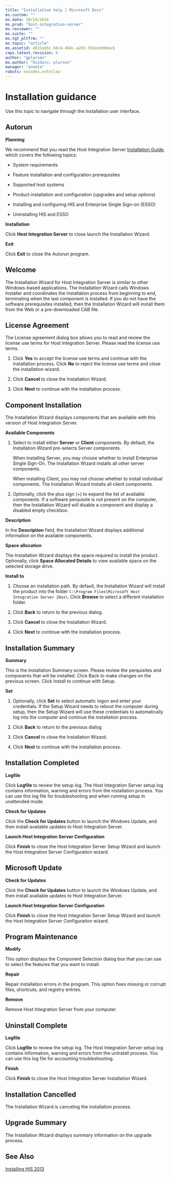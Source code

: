 ```yaml
---
title: "Installation help | Microsoft Docs"
ms.custom: ""
ms.date: 10/24/2016
ms.prod: "host-integration-server"
ms.reviewer: ""
ms.suite: ""
ms.tgt_pltfrm: ""
ms.topic: "article"
ms.assetid: 4933ab5c-56c4-468c-a203-352eedd90ac6
caps.latest.revision: 6
author: "gplarsen"
ms.author: "hisdocs; plarsen"
manager: "anneta"
robots: noindex,nofollow
---
```

# Installation guidance
Use this topic to navigate through the Installation user interface.  
  
## Autorun  
 **Planning**  
  
 We recommend that you read the Host Integration Server [Installation Guide](../install-and-config-guides/installation-guide1.md), which covers the following topics:  
  
-   System requirements  
  
-   Feature installation and configuration prerequisites  
  
-   Supported host systems  
  
-   Product installation and configuration (upgrades and setup options)  
  
-   Installing and configuring HIS and Enterprise Single Sign-on (ESSO)  
  
-   Uninstalling HIS and ESSO  
  
 **Installation**  
  
 Click **Host Integration Server** to close launch the Installation Wizard.  
  
 **Exit**  
  
 Click **Exit** to close the Autorun program.  
  
## Welcome  
 The Installation Wizard for Host Integration Server is similar to other Windows-based applications. The Installation Wizard calls Windows Installer and coordinates the installation process from beginning to end, terminating when the last component is installed. If you do not have the software prerequisites installed, then the Installation Wizard will install them from the Web or a pre-downloaded CAB file.  
  
## License Agreement  
 The License agreement dialog box allows you to read and review the license use terms for Host Integration Server. Please read the license use terms.  
  
1.  Click **Yes** to accept the license use terms and continue with the installation process. Click **No** to reject the license use terms and close the installation wizard.  
  
2.  Click **Cancel** to close the Installation Wizard.  
  
3.  Click **Next** to continue with the installation process.  
  
## Component Installation  
 The Installation Wizard displays components that are available with this version of Host Integration Server.  
  
 **Available Components**  
  
1.  Select to install either **Server** or **Client** components. By default, the Installation Wizard pre-selects Server components.  
  
     When installing Server, you may choose whether to install Enterprise Single Sign-On. The Installation Wizard installs all other server components.  
  
     When installing Client, you may not choose whether to install individual components. The Installation Wizard installs all client components.  
  
2.  Optionally, click the plus sign (+) to expand the list of available components. If a software perquisite is not present on the computer, then the Installation Wizard will disable a component and display a disabled empty checkbox.  
  
 **Description**  
  
 In the **Description** field, the Installation Wizard displays additional information on the available components.  
  
 **Space allocation**  
  
 The Installation Wizard displays the space required to install the product. Optionally, click **Space Allocated Details** to view available space on the selected storage drive.  
  
 **Install to**  
  
1.  Choose an installation path. By default, the Installation Wizard will install the product into the folder `C:\Program Files\Microsoft Host Integration Server 20xx\`. Click **Browse** to select a different installation folder.  
  
2.  Click **Back** to return to the previous dialog.  
  
3.  Click **Cancel** to close the Installation Wizard.  
  
4.  Click **Next** to continue with the installation process.  
  
## Installation Summary  
 **Summary**  
  
 This is the Installation Summary screen. Please review the perquisites and components that will be installed. Click Back to make changes on the previous screen. Click Install to continue with Setup.  
  
 **Set**  
  
1.  Optionally, click **Set** to select automatic logon and enter your credentials. If the Setup Wizard needs to reboot the computer during setup, then the Setup Wizard will use these credentials to automatically log into the computer and continue the installation process.  
  
2.  Click **Back** to return to the previous dialog  
  
3.  Click **Cancel** to close the Installation Wizard.  
  
4.  Click **Next** to continue with the installation process.  
  
## Installation Completed  
 **Logfile**  
  
 Click **Logfile** to review the setup log. The Host Integration Server setup log contains information, warning and errors from the installation process. You can use this log file for troubleshooting and when running setup in unattended mode.  
  
 **Check for Updates**  
  
 Click the **Check for Updates** button to launch the Windows Update, and then install available updates to Host Integration Server.  
  
 **Launch Host Integration Server Configuration**  
  
 Click **Finish** to close the Host Integration Server Setup Wizard and launch the Host Integration Server Configuration wizard.  
  
## Microsoft Update  
 **Check for Updates**  
  
 Click the **Check for Updates** button to launch the Windows Update, and then install available updates to Host Integration Server.  
  
 **Launch Host Integration Server Configuration**  
  
 Click **Finish** to close the Host Integration Server Setup Wizard and launch the Host Integration Server Configuration wizard.  
  
## Program Maintenance  
 **Modify**  
  
 This option displays the Component Selection dialog box that you can use to select the features that you want to install.  
  
 **Repair**  
  
 Repair installation errors in the program. This option fixes missing or corrupt files, shortcuts, and registry entries.  
  
 **Remove**  
  
 Remove Host Integration Server from your computer.  
  
## Uninstall Complete  
 **Logfile**  
  
 Click **Logfile** to review the setup log. The Host Integration Server setup log contains information, warning and errors from the uninstall process. You can use this log file for accounting troubleshooting.  
  
 **Finish**  
  
 Click **Finish** to close the Host Integration Server Installation Wizard.  
  
## Installation Cancelled  
 The Installation Wizard is canceling the installation process.  
  
## Upgrade Summary  
 The Installation Wizard displays summary information on the upgrade process.  
  
## See Also  
 [Installing HIS 2013](../install-and-config-guides/installing-his-2013.md)
